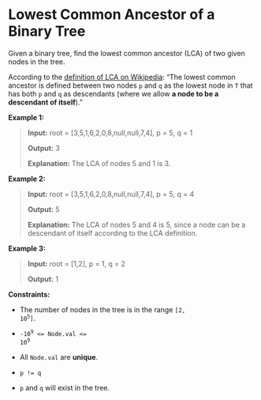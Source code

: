 # Lowest Common Ancestor of a Binary Tree

Given a binary tree, find the lowest common ancestor (LCA) of two given nodes in the tree.

According to the <a href="https://en.wikipedia.org/wiki/Lowest_common_ancestor" target="_blank">definition of LCA on Wikipedia</a>: “The lowest common ancestor is defined between two nodes <code>p</code> and <code>q</code> as the lowest node in <code>T</code> that has both <code>p</code> and <code>q</code> as descendants (where we allow <b>a node to be a descendant of itself</b>).”


**Example 1:**
>
> **Input:** root = [3,5,1,6,2,0,8,null,null,7,4], p = 5, q = 1
>
> **Output:** 3
>
> **Explanation:** The LCA of nodes 5 and 1 is 3.

**Example 2:**
>
> **Input:** root = [3,5,1,6,2,0,8,null,null,7,4], p = 5, q = 4
>
> **Output:** 5
>
> **Explanation:** The LCA of nodes 5 and 4 is 5, since a node can be a descendant of itself according to the LCA definition.

**Example 3:**
>
> **Input:** root = [1,2], p = 1, q = 2
>
> **Output:** 1


**Constraints:**

- The number of nodes in the tree is in the range <code>[2, 10<sup>5</sup>]</code>.

- <code>-10<sup>9</sup> &lt;= Node.val &lt;= 10<sup>9</sup></code>

- All <code>Node.val</code> are **unique**.

- <code>p != q</code>

- <code>p</code> and <code>q</code> will exist in the tree.
